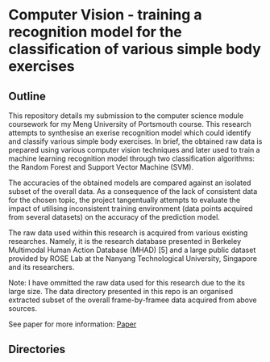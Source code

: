 # Computer Vision - training a recognition model for the classification of various simple body exercises 

## Outline
This repository details my submission to the computer science module coursework for my Meng University of Portsmouth course. This research attempts to synthesise an exerise recognition model which could identify and classify various simple body exercises. In brief, the obtained raw data is prepared using various computer vision techniques and later used to train a machine learning recognition model through two classification algorithms: the Random Forest and Support Vector Machine (SVM).

The accuracies of the obtained models are compared against an isolated subset of the overall data. 
As a consequence of the lack of consistent data for the chosen topic, the project tangentually attempts to evaluate the impact of utilising inconsistent training environment (data points acquired from several datasets) on the accuracy of the prediction model.

The raw data used within this research is acquired from various existing researches. Namely, it is the research database presented in Berkeley Multimodal Human Action Database (MHAD) [5] and a large public dataset provided by ROSE Lab at the Nanyang Technological
University, Singapore and its researchers.

Note: I have ommitted the raw data used for this research due to the its large size. The data directory presented in this repo is an organised extracted subset of the overall frame-by-framee data acquired from above sources.

See paper for more information: [Paper](https://github.com/ogrruz/computer-vision/blob/main/paper.pdf)

## Directories


